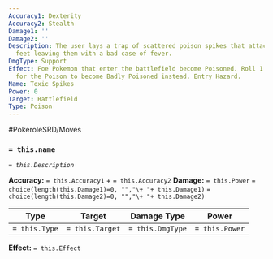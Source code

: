 ```yaml
---
Accuracy1: Dexterity
Accuracy2: Stealth
Damage1: ''
Damage2: ''
Description: The user lays a trap of scattered poison spikes that attach to the opponent's
  feet leaving them with a bad case of fever.
DmgType: Support
Effect: Foe Pokemon that enter the battlefield become Poisoned. Roll 1 Chance Dice
  for the Poison to become Badly Poisoned instead. Entry Hazard.
Name: Toxic Spikes
Power: 0
Target: Battlefield
Type: Poison
---
```


#PokeroleSRD/Moves

### `= this.name` 
*`= this.Description`*

**Accuracy:** `= this.Accuracy1` + `= this.Accuracy2`
**Damage:** `= this.Power` `= choice(length(this.Damage1)=0, "","\+ "+ this.Damage1)` `= choice(length(this.Damage2)=0, "","\+ "+ this.Damage2)`

| Type          | Target          | Damage Type          | Power          |
| ------------- | --------------- | ---------------- | -------------- |
| `= this.Type` | `= this.Target` | `= this.DmgType` | `= this.Power` | 

**Effect:** `= this.Effect`